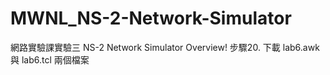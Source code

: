 # MWNL_NS-2-Network-Simulator
網路實驗課實驗三 NS-2 Network Simulator Overview!
步驟20. 下載 lab6.awk 與 lab6.tcl 兩個檔案

